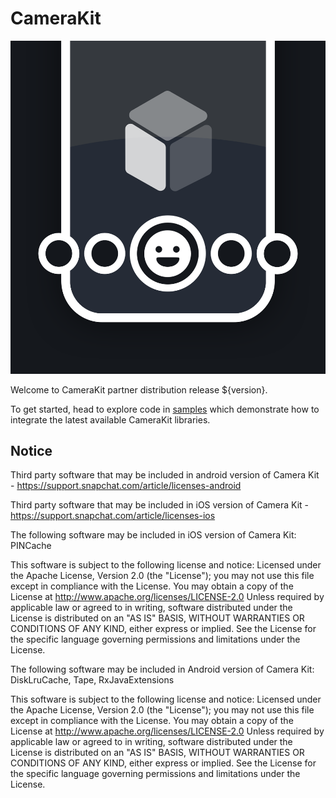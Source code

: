 # CameraKit

![camerakit-splash](.doc/camerakit_splash.png)

Welcome to CameraKit partner distribution release ${version}. 

To get started, head to explore code in [samples](./samples) which demonstrate how to integrate the latest available CameraKit libraries.

## Notice
Third party software that may be included in android version of Camera Kit - https://support.snapchat.com/article/licenses-android

Third party software that may be included in iOS version of Camera Kit - https://support.snapchat.com/article/licenses-ios

The following software may be included in iOS version of Camera Kit: PINCache

This software is subject to the following license and notice:
Licensed under the Apache License, Version 2.0 (the "License"); you may not use this file except in compliance with the License. You may obtain a copy of the License at
http://www.apache.org/licenses/LICENSE-2.0
Unless required by applicable law or agreed to in writing, software distributed under the License is distributed on an "AS IS" BASIS, WITHOUT WARRANTIES OR CONDITIONS OF ANY KIND, either express or implied. See the License for the specific language governing permissions and limitations under the License.

The following software may be included in Android version of Camera Kit: DiskLruCache, Tape, RxJavaExtensions

This software is subject to the following license and notice:
Licensed under the Apache License, Version 2.0 (the "License"); you may not use this file except in compliance with the License. You may obtain a copy of the License at
http://www.apache.org/licenses/LICENSE-2.0
Unless required by applicable law or agreed to in writing, software distributed under the License is distributed on an "AS IS" BASIS, WITHOUT WARRANTIES OR CONDITIONS OF ANY KIND, either express or implied. See the License for the specific language governing permissions and limitations under the License.
